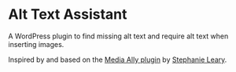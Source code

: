Alt Text Assistant
==================

A WordPress plugin to find missing alt text and require alt text when inserting images.

Inspired by and based on the [Media Ally plugin](https://github.com/sillybean/media-ally) by [Stephanie Leary](https://github.com/sillybean).